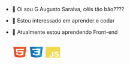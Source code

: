 - 👋 Oi sou G Augusto Saraiva, cêis tão bão????
- 👀 Estou interessado em aprender e codar
- 🌱 Atualmente estou aprendendo  Front-end

  <div style="display: inline_block"><br>
  <img align="center" alt="Rafa-HTML" height="30" width="40" src="https://raw.githubusercontent.com/devicons/devicon/master/icons/html5/html5-original.svg">
  <img align="center" alt="Rafa-CSS" height="30" width="40" src="https://raw.githubusercontent.com/devicons/devicon/master/icons/css3/css3-original.svg">
   <img align="center" alt="Rafa-Js" height="30" width="40" src="https://raw.githubusercontent.com/devicons/devicon/master/icons/javascript/javascript-plain.svg">
</div>

<!---
G-Augusto-Saraiva/G-Augusto-Saraiva is a ✨ special ✨ repository because its `README.md` (this file) appears on your GitHub profile.
You can click the Preview link to take a look at your changes.
--->
